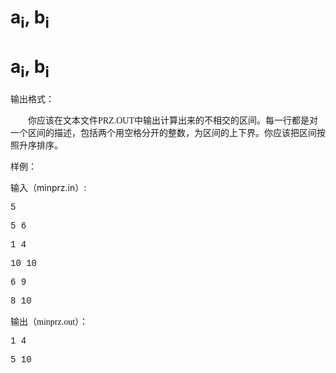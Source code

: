 

# a<sub>i</sub>, b<sub>i</sub>



# a<sub>i</sub>, b<sub>i</sub>


<p>
	<span style="font-family:黑体;">输出格式</span><span style="font-family:黑体;">：</span><span></span> 
</p>
<p style="text-indent:21pt;">
	<span style="font-family:宋体;font-size:10.5pt;">你应该在文本文件<span>PRZ.OUT</span>中输出计算出来的不相交的区间。每一行都是对一个区间的描述，包括两个用空格分开的整数，为区间的上下界。你应该把区间按照升序排序。<span></span></span> 
</p>
<p>
	<span style="font-family:黑体;">样例：</span><span></span> 
</p>
<p>
	<span style="font-family:宋体;">输入（</span><span>minprz.in</span><span style="font-family:宋体;">）</span><span>:</span> 
</p>
<pre><span style="font-family:&#39;Courier New&#39;;">5</span></pre>
<pre><span style="font-family:&#39;Courier New&#39;;">5 6</span></pre>
<pre><span style="font-family:&#39;Courier New&#39;;">1 4</span></pre>
<pre><span style="font-family:&#39;Courier New&#39;;">10 10</span></pre>
<pre><span style="font-family:&#39;Courier New&#39;;">6 9</span></pre>
<pre><span style="font-family:&#39;Courier New&#39;;">8 10</span></pre>
<pre><span style="font-family:宋体;font-size:10.5pt;">输出（</span><span style="font-family:&#39;Times New Roman&#39;;font-size:10.5pt;">minprz.out</span><span style="font-family:宋体;font-size:10.5pt;">）：</span><span style="font-family:&#39;Times New Roman&#39;;font-size:10.5pt;"></span></pre>
<pre><span style="font-family:&#39;Courier New&#39;;">1 4</span></pre>
<pre><span style="font-family:&#39;Courier New&#39;;"></span><span style="font-family:&#39;Courier New&#39;;">5 10</span><span style="font-family:黑体;font-size:16pt;"></span></pre>
